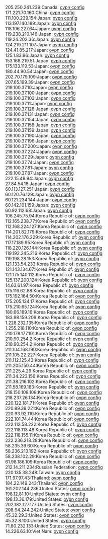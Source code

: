 205.250.241.239:Canada: [ovpn config](vpn/205_250_241_239.ovpn)  
171.221.70.160:China: [ovpn config](vpn/171_221_70_160.ovpn)  
111.100.239.154:Japan: [ovpn config](vpn/111_100_239_154.ovpn)  
113.197.140.189:Japan: [ovpn config](vpn/113_197_140_189.ovpn)  
118.106.227.64:Japan: [ovpn config](vpn/118_106_227_64.ovpn)  
119.238.210.146:Japan: [ovpn config](vpn/119_238_210_146.ovpn)  
119.24.202.36:Japan: [ovpn config](vpn/119_24_202_36.ovpn)  
124.219.211.107:Japan: [ovpn config](vpn/124_219_211_107.ovpn)  
124.41.85.217:Japan: [ovpn config](vpn/124_41_85_217.ovpn)  
125.1.83.96:Japan: [ovpn config](vpn/125_1_83_96.ovpn)  
153.168.219.51:Japan: [ovpn config](vpn/153_168_219_51.ovpn)  
175.133.119.53:Japan: [ovpn config](vpn/175_133_119_53.ovpn)  
180.44.90.54:Japan: [ovpn config](vpn/180_44_90_54.ovpn)  
202.70.179.109:Japan: [ovpn config](vpn/202_70_179_109.ovpn)  
207.65.199.39:Japan: [ovpn config](vpn/207_65_199_39.ovpn)  
219.100.37.10:Japan: [ovpn config](vpn/219_100_37_10.ovpn)  
219.100.37.100:Japan: [ovpn config](vpn/219_100_37_100.ovpn)  
219.100.37.103:Japan: [ovpn config](vpn/219_100_37_103.ovpn)  
219.100.37.11:Japan: [ovpn config](vpn/219_100_37_11.ovpn)  
219.100.37.126:Japan: [ovpn config](vpn/219_100_37_126.ovpn)  
219.100.37.131:Japan: [ovpn config](vpn/219_100_37_131.ovpn)  
219.100.37.154:Japan: [ovpn config](vpn/219_100_37_154.ovpn)  
219.100.37.158:Japan: [ovpn config](vpn/219_100_37_158.ovpn)  
219.100.37.159:Japan: [ovpn config](vpn/219_100_37_159.ovpn)  
219.100.37.190:Japan: [ovpn config](vpn/219_100_37_190.ovpn)  
219.100.37.196:Japan: [ovpn config](vpn/219_100_37_196.ovpn)  
219.100.37.200:Japan: [ovpn config](vpn/219_100_37_200.ovpn)  
219.100.37.224:Japan: [ovpn config](vpn/219_100_37_224.ovpn)  
219.100.37.29:Japan: [ovpn config](vpn/219_100_37_29.ovpn)  
219.100.37.74:Japan: [ovpn config](vpn/219_100_37_74.ovpn)  
219.100.37.81:Japan: [ovpn config](vpn/219_100_37_81.ovpn)  
219.100.37.87:Japan: [ovpn config](vpn/219_100_37_87.ovpn)  
222.15.49.94:Japan: [ovpn config](vpn/222_15_49_94.ovpn)  
27.84.54.16:Japan: [ovpn config](vpn/27_84_54_16.ovpn)  
60.113.127.251:Japan: [ovpn config](vpn/60_113_127_251.ovpn)  
60.120.76.129:Japan: [ovpn config](vpn/60_120_76_129.ovpn)  
60.121.234.144:Japan: [ovpn config](vpn/60_121_234_144.ovpn)  
60.142.101.159:Japan: [ovpn config](vpn/60_142_101_159.ovpn)  
60.92.112.68:Japan: [ovpn config](vpn/60_92_112_68.ovpn)  
106.245.75.94:Korea Republic of: [ovpn config](vpn/106_245_75_94.ovpn)  
112.165.238.77:Korea Republic of: [ovpn config](vpn/112_165_238_77.ovpn)  
112.168.224.127:Korea Republic of: [ovpn config](vpn/112_168_224_127.ovpn)  
114.201.82.179:Korea Republic of: [ovpn config](vpn/114_201_82_179.ovpn)  
114.202.176.229:Korea Republic of: [ovpn config](vpn/114_202_176_229.ovpn)  
117.17.189.95:Korea Republic of: [ovpn config](vpn/117_17_189_95.ovpn)  
118.220.126.144:Korea Republic of: [ovpn config](vpn/118_220_126_144.ovpn)  
119.192.245.216:Korea Republic of: [ovpn config](vpn/119_192_245_216.ovpn)  
119.198.28.153:Korea Republic of: [ovpn config](vpn/119_198_28_153.ovpn)  
121.133.54.233:Korea Republic of: [ovpn config](vpn/121_133_54_233.ovpn)  
121.143.134.67:Korea Republic of: [ovpn config](vpn/121_143_134_67.ovpn)  
121.175.140.112:Korea Republic of: [ovpn config](vpn/121_175_140_112.ovpn)  
125.137.200.124:Korea Republic of: [ovpn config](vpn/125_137_200_124.ovpn)  
14.63.61.97:Korea Republic of: [ovpn config](vpn/14_63_61_97.ovpn)  
175.116.62.88:Korea Republic of: [ovpn config](vpn/175_116_62_88.ovpn)  
175.192.164.50:Korea Republic of: [ovpn config](vpn/175_192_164_50.ovpn)  
175.205.134.17:Korea Republic of: [ovpn config](vpn/175_205_134_17.ovpn)  
175.210.65.124:Korea Republic of: [ovpn config](vpn/175_210_65_124.ovpn)  
180.66.189.16:Korea Republic of: [ovpn config](vpn/180_66_189_16.ovpn)  
183.98.159.209:Korea Republic of: [ovpn config](vpn/183_98_159_209.ovpn)  
1.228.232.135:Korea Republic of: [ovpn config](vpn/1_228_232_135.ovpn)  
1.255.218.110:Korea Republic of: [ovpn config](vpn/1_255_218_110.ovpn)  
210.178.177.101:Korea Republic of: [ovpn config](vpn/210_178_177_101.ovpn)  
210.90.254.2:Korea Republic of: [ovpn config](vpn/210_90_254_2.ovpn)  
210.90.254.2:Korea Republic of: [ovpn config](vpn/210_90_254_2.ovpn)  
211.104.168.190:Korea Republic of: [ovpn config](vpn/211_104_168_190.ovpn)  
211.105.22.227:Korea Republic of: [ovpn config](vpn/211_105_22_227.ovpn)  
211.112.125.43:Korea Republic of: [ovpn config](vpn/211_112_125_43.ovpn)  
211.205.150.44:Korea Republic of: [ovpn config](vpn/211_205_150_44.ovpn)  
211.225.4.29:Korea Republic of: [ovpn config](vpn/211_225_4_29.ovpn)  
211.34.223.156:Korea Republic of: [ovpn config](vpn/211_34_223_156.ovpn)  
211.38.216.102:Korea Republic of: [ovpn config](vpn/211_38_216_102.ovpn)  
211.58.169.183:Korea Republic of: [ovpn config](vpn/211_58_169_183.ovpn)  
218.150.108.108:Korea Republic of: [ovpn config](vpn/218_150_108_108.ovpn)  
218.237.26.134:Korea Republic of: [ovpn config](vpn/218_237_26_134.ovpn)  
220.122.181.71:Korea Republic of: [ovpn config](vpn/220_122_181_71.ovpn)  
220.89.39.221:Korea Republic of: [ovpn config](vpn/220_89_39_221.ovpn)  
220.93.92.110:Korea Republic of: [ovpn config](vpn/220_93_92_110.ovpn)  
222.101.74.44:Korea Republic of: [ovpn config](vpn/222_101_74_44.ovpn)  
222.112.58.222:Korea Republic of: [ovpn config](vpn/222_112_58_222.ovpn)  
222.118.113.48:Korea Republic of: [ovpn config](vpn/222_118_113_48.ovpn)  
222.118.155.11:Korea Republic of: [ovpn config](vpn/222_118_155_11.ovpn)  
222.236.218.28:Korea Republic of: [ovpn config](vpn/222_236_218_28.ovpn)  
58.235.39.60:Korea Republic of: [ovpn config](vpn/58_235_39_60.ovpn)  
58.236.213.192:Korea Republic of: [ovpn config](vpn/58_236_213_192.ovpn)  
58.238.102.29:Korea Republic of: [ovpn config](vpn/58_238_102_29.ovpn)  
61.98.186.109:Korea Republic of: [ovpn config](vpn/61_98_186_109.ovpn)  
212.14.211.234:Russian Federation: [ovpn config](vpn/212_14_211_234.ovpn)  
220.135.38.248:Taiwan: [ovpn config](vpn/220_135_38_248.ovpn)  
171.97.97.43:Thailand: [ovpn config](vpn/171_97_97_43.ovpn)  
184.22.149.243:Thailand: [ovpn config](vpn/184_22_149_243.ovpn)  
161.202.144.236:United States: [ovpn config](vpn/161_202_144_236.ovpn)  
198.12.81.10:United States: [ovpn config](vpn/198_12_81_10.ovpn)  
198.13.36.179:United States: [ovpn config](vpn/198_13_36_179.ovpn)  
202.182.127.177:United States: [ovpn config](vpn/202_182_127_177.ovpn)  
208.94.244.242:United States: [ovpn config](vpn/208_94_244_242.ovpn)  
45.32.29.3:United States: [ovpn config](vpn/45_32_29_3.ovpn)  
45.32.8.100:United States: [ovpn config](vpn/45_32_8_100.ovpn)  
71.80.232.133:United States: [ovpn config](vpn/71_80_232_133.ovpn)  
14.226.63.10:Viet Nam: [ovpn config](vpn/14_226_63_10.ovpn)  
